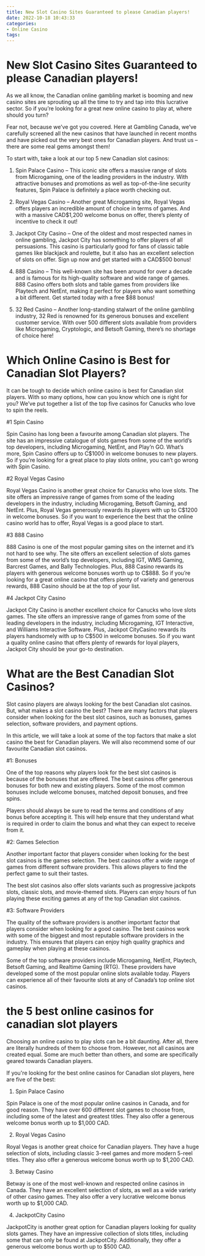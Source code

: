 ```yaml
---
title: New Slot Casino Sites Guaranteed to please Canadian players!
date: 2022-10-18 10:43:33
categories:
- Online Casino
tags:
---
```



#  New Slot Casino Sites Guaranteed to please Canadian players!

As we all know, the Canadian online gambling market is booming and new casino sites are sprouting up all the time to try and tap into this lucrative sector. So if you’re looking for a great new online casino to play at, where should you turn?

Fear not, because we’ve got you covered. Here at Gambling Canada, we’ve carefully screened all the new casinos that have launched in recent months and have picked out the very best ones for Canadian players. And trust us – there are some real gems amongst them!

To start with, take a look at our top 5 new Canadian slot casinos:

1) Spin Palace Casino – This iconic site offers a massive range of slots from Microgaming, one of the leading providers in the industry. With attractive bonuses and promotions as well as top-of-the-line security features, Spin Palace is definitely a place worth checking out.

2) Royal Vegas Casino – Another great Microgaming site, Royal Vegas offers players an incredible amount of choice in terms of games. And with a massive CAD$1,200 welcome bonus on offer, there’s plenty of incentive to check it out!

3) Jackpot City Casino – One of the oldest and most respected names in online gambling, Jackpot City has something to offer players of all persuasions. This casino is particularly good for fans of classic table games like blackjack and roulette, but it also has an excellent selection of slots on offer. Sign up now and get started with a CAD$500 bonus!

4) 888 Casino – This well-known site has been around for over a decade and is famous for its high-quality software and wide range of games. 888 Casino offers both slots and table games from providers like Playtech and NetEnt, making it perfect for players who want something a bit different. Get started today with a free $88 bonus!

5) 32 Red Casino – Another long-standing stalwart of the online gambling industry, 32 Red is renowned for its generous bonuses and excellent customer service. With over 500 different slots available from providers like Microgaming, Cryptologic, and Betsoft Gaming, there’s no shortage of choice here!

#  Which Online Casino is Best for Canadian Slot Players?

It can be tough to decide which online casino is best for Canadian slot players. With so many options, how can you know which one is right for you? We’ve put together a list of the top five casinos for Canucks who love to spin the reels.

#1 Spin Casino

Spin Casino has long been a favourite among Canadian slot players. The site has an impressive catalogue of slots games from some of the world’s top developers, including Microgaming, NetEnt, and Play’n GO. What’s more, Spin Casino offers up to C$1000 in welcome bonuses to new players. So if you’re looking for a great place to play slots online, you can’t go wrong with Spin Casino.

#2 Royal Vegas Casino

Royal Vegas Casino is another great choice for Canucks who love slots. The site offers an impressive range of games from some of the leading developers in the industry, including Microgaming, Betsoft Gaming, and NetEnt. Plus, Royal Vegas generously rewards its players with up to C$1200 in welcome bonuses. So if you want to experience the best that the online casino world has to offer, Royal Vegas is a good place to start.

#3 888 Casino

888 Casino is one of the most popular gaming sites on the internet and it’s not hard to see why. The site offers an excellent selection of slots games from some of the world’s top developers, including IGT, WMS Gaming, Barcrest Games, and Bally Technologies. Plus, 888 Casino rewards its players with generous welcome bonuses worth up to C$888. So if you’re looking for a great online casino that offers plenty of variety and generous rewards, 888 Casino should be at the top of your list.

#4 Jackpot City Casino

Jackpot City Casino is another excellent choice for Canucks who love slots games. The site offers an impressive range of games from some of the leading developers in the industry, including Microgaming, IGT Interactive, and Williams Interactive Software. Plus, Jackpot CityCasino rewards its players handsomely with up to C$500 in welcome bonuses. So if you want a quality online casino that offers plenty of rewards for loyal players, Jackpot City should be your go-to destination.

#  What are the Best Canadian Slot Casinos?

Slot casino players are always looking for the best Canadian slot casinos. But, what makes a slot casino the best? There are many factors that players consider when looking for the best slot casinos, such as bonuses, games selection, software providers, and payment options.

In this article, we will take a look at some of the top factors that make a slot casino the best for Canadian players. We will also recommend some of our favourite Canadian slot casinos.

#1: Bonuses

One of the top reasons why players look for the best slot casinos is because of the bonuses that are offered. The best casinos offer generous bonuses for both new and existing players. Some of the most common bonuses include welcome bonuses, matched deposit bonuses, and free spins.

Players should always be sure to read the terms and conditions of any bonus before accepting it. This will help ensure that they understand what is required in order to claim the bonus and what they can expect to receive from it.

#2: Games Selection

Another important factor that players consider when looking for the best slot casinos is the games selection. The best casinos offer a wide range of games from different software providers. This allows players to find the perfect game to suit their tastes.

The best slot casinos also offer slots variants such as progressive jackpots slots, classic slots, and movie-themed slots. Players can enjoy hours of fun playing these exciting games at any of the top Canadian slot casinos.

#3: Software Providers

The quality of the software providers is another important factor that players consider when looking for a good casino. The best casinos work with some of the biggest and most reputable software providers in the industry. This ensures that players can enjoy high quality graphics and gameplay when playing at these casinos.

Some of the top software providers include Microgaming, NetEnt, Playtech, Betsoft Gaming, and Realtime Gaming (RTG). These providers have developed some of the most popular online slots available today. Players can experience all of their favourite slots at any of Canada’s top online slot casinos.


















#  the 5 best online casinos for canadian slot players

Choosing an online casino to play slots can be a bit daunting. After all, there are literally hundreds of them to choose from. However, not all casinos are created equal. Some are much better than others, and some are specifically geared towards Canadian players.

If you're looking for the best online casinos for Canadian slot players, here are five of the best:

1. Spin Palace Casino

Spin Palace is one of the most popular online casinos in Canada, and for good reason. They have over 600 different slot games to choose from, including some of the latest and greatest titles. They also offer a generous welcome bonus worth up to $1,000 CAD.

2. Royal Vegas Casino

Royal Vegas is another great choice for Canadian players. They have a huge selection of slots, including classic 3-reel games and more modern 5-reel titles. They also offer a generous welcome bonus worth up to $1,200 CAD.

3. Betway Casino

Betway is one of the most well-known and respected online casinos in Canada. They have an excellent selection of slots, as well as a wide variety of other casino games. They also offer a very lucrative welcome bonus worth up to $1,000 CAD.

4. JackpotCity Casino

JackpotCity is another great option for Canadian players looking for quality slots games. They have an impressive collection of slots titles, including some that can only be found at JackpotCity. Additionally, they offer a generous welcome bonus worth up to $500 CAD.